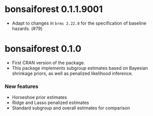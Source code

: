 # bonsaiforest 0.1.1.9001

* Adapt to changes in `brms 2.22.0` for the specification of baseline hazards. (#79)

# bonsaiforest 0.1.0

* First CRAN version of the package.
* This package implements subgroup estimates based on Bayesian shrinkage priors, as well as penalized likelihood inference.

### New features

* Horseshoe prior estimates
* Ridge and Lasso penalized estimates
* Standard subgroup and overall estimates for comparison
